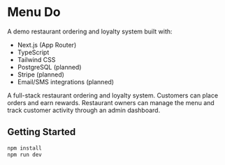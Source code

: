 # Menu Do

A demo restaurant ordering and loyalty system built with:

- Next.js (App Router)
- TypeScript
- Tailwind CSS
- PostgreSQL (planned)
- Stripe (planned)
- Email/SMS integrations (planned)

A full-stack restaurant ordering and loyalty system. Customers can place orders and earn rewards. Restaurant owners can manage the menu and track customer activity through an admin dashboard.

## Getting Started

```bash
npm install
npm run dev
```
